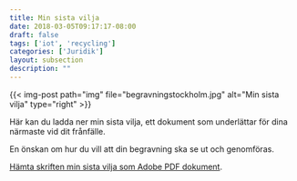 ```yaml
---
title: Min sista vilja
date: 2018-03-05T09:17:17-08:00
draft: false
tags: ['iot', 'recycling']
categories: ['Juridik']
layout: subsection
description: ""
---
```



{{< img-post
    path="img" file="begravningstockholm.jpg"
    alt="Min sista vilja" type="right" >}}

Här kan du ladda ner min sista vilja, ett dokument som underlättar för dina närmaste vid dit frånfälle.

En önskan om hur du vill att din begravning ska se ut och genomföras.

[Hämta skriften min sista vilja som Adobe PDF dokument][1].


  [1]: minviljar1.pdf
